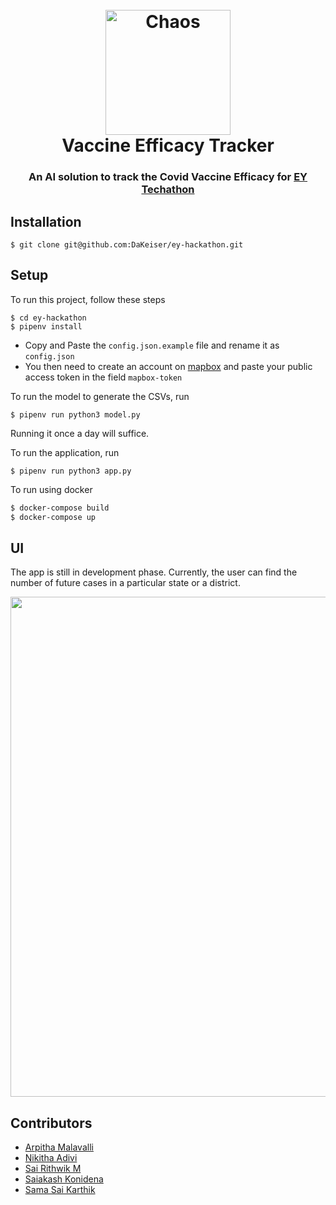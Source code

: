<h1 align="center">
  <br>
  <img src="https://raw.githubusercontent.com/DaKeiser/vaccine-efficacy-prediction/master/assets/chaos-td.png" alt="Chaos" width="200">
  <br>
  Vaccine Efficacy Tracker
  <br>
</h1>

<h3 align="center">An AI solution to track the Covid Vaccine Efficacy for <a href="https://www.ey.com/en_in/techathon" target="_blank">EY Techathon</a></h3>

## Installation
```
$ git clone git@github.com:DaKeiser/ey-hackathon.git
```

## Setup
To run this project, follow these steps

```
$ cd ey-hackathon
$ pipenv install
```

- Copy and Paste the `config.json.example` file and rename it as `config.json`
- You then need to create an account on [mapbox](http://mapbox.com/) and paste your public access token in the field `mapbox-token`

To run the model to generate the CSVs, run
```
$ pipenv run python3 model.py
```
Running it once a day will suffice.

To run the application, run
```
$ pipenv run python3 app.py
```

To run using docker

```sh
$ docker-compose build
$ docker-compose up
```

## UI

The app is still in development phase. Currently, the user can find the number of future cases in a particular state or a district.

<img src="https://raw.githubusercontent.com/DaKeiser/vaccine-efficacy-prediction/master/assets/ui.png" width="800">

## Contributors
- [Arpitha Malavalli](https://github.com/ArpithaMalavalli)
- [Nikitha Adivi](https://github.com/NikiAdivi)
- [Sai Rithwik M](https://github.com/DaKeiser)
- [Saiakash Konidena](https://github.com/sal2701)
- [Sama Sai Karthik](https://github.com/Kartik-Sama)

